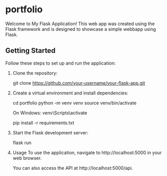 # portfolio

Welcome to My Flask Application! This web app was created using the Flask framework and is designed to showcase a simple webbapp using Flask.
## Getting Started

Follow these steps to set up and run the application:

1. Clone the repository:
   
   git clone https://github.com/your-username/your-flask-app.git

2. Create a virtual environment and install dependencies:
   
     cd portfolio
     python -m venv venv
     source venv/bin/activate 

     On Windows: venv\Scripts\activate
  
     pip install -r requirements.txt

4. Start the Flask development server:
   
   flask run

5. Usage
     To use the application, navigate to http://localhost:5000 in your web browser.

     You can also access the API at http://localhost:5000/api.
